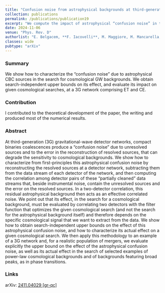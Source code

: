 ```yaml
---
title: "Confusion noise from astrophysical backgrounds at third-generation gravitational-wave detector networks"
collection: publications
permalink: /publications/publication19
excerpt: "We compute the impact of astrophysical “confusion noise” in the search for cosmological gravitational-wave backgrounds"
date: 2024-11-06
venue: "Phys. Rev. D"
authorlist: "E. Belgacem, **F. Iacovelli**, M. Maggiore, M. Mancarella, N. Muttoni"
classes: wide
pubtype: "arXiv"
---
```


<html>
<head>
   <script src="https://code.jquery.com/jquery-3.7.0.js"></script>
</head>
<body>

<div id="inspirecount"></div>
<script>
var recid = '2846160';
var recurl = 'https://inspirehep.net/api/literature/?q=recid%3A'+recid+'&size=10&page=1&fields=citation_count&format=json';

if (recid === "undefined") {
	document.getElementById("inspirecount").innerHTML='';
} else {
	$.getJSON(recurl, function(data){
		if (data.hits.hits[0].metadata.citation_count === 0){
			var html = '';
		} else {
    	var html =`<a href="https://inspirehep.net/literature/${recid}" target="_blank" rel="noopener"><button type="button inspire" class="btn btn-inspire">iNSPIRE </button></a><span class="badge inspcitations">${data.hits.hits[0].metadata.citation_count} citations</span>`  
    	}  
    	document.getElementById("inspirecount").innerHTML= html
  });
}
</script>
</body>
</html>

### Summary
We show how to characterize the “confusion noise” due to astrophysical CBC sources in the search for cosmological GW backgrounds. We obtain search-independent upper bounds on its effect, and evaluate its impact on given cosmological searches, at a 3G network comprising ET and CE.

### Contribution
I contributed to the theoretical development of the paper, the writing and produced most of the numerical results.

### Abstract
At third-generation (3G) gravitational-wave detector networks, compact binaries coalescences produce a “confusion noise” due to unresolved sources and to the error in the reconstruction of resolved sources, that can degrade the sensitivity to cosmological backgrounds. We show how to characterize from first-principles this astrophysical confusion noise by reconstructing the resolved sources at a detector network, subtracting them from the data stream of each detector of the network, and then computing the correlation among detector pairs of these “partially cleaned” data streams that, beside instrumental noise, contain the unresolved sources and the error on the resolved sources. In a two-detector correlation, this residual astrophysical background then acts as an effective correlated noise. We point out that its effect, in the search for a cosmological background, must be evaluated by correlating two detectors with the filter function that optimizes the given cosmological search (and not the search for the astrophysical background itself) and therefore depends on the specific cosmological signal that we want to extract from the data. We show how to obtain search-independent upper bounds on the effect of this astrophysical confusion noise, and how to characterize its actual effect on a given cosmological search. We then apply this methodology to an example of a 3G network and, for a realistic population of mergers, we evaluate explicitly the upper bound on the effect of the astrophysical confusion noise, as well as its actual effect in the search of selected examples of power-law cosmological backgrounds and of backgrounds featuring broad peaks, as in phase transitions.

### Links

<i class="ai ai-arxiv ai-fw"></i> arXiv: <a href="https://arxiv.org/abs/2411.04029" target="_blank" rel="noopener">2411.04029 [gr-qc]</a>